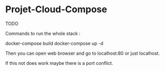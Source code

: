 # Projet-Cloud-Compose
TODO


Commands to run the whole stack :

docker-compose build
docker-compose up -d


Then you can open web browser and go to localhost:80 or just localhost.

If this not does work maybe there is a port conflict.
